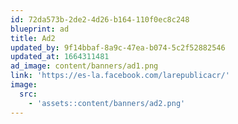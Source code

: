 ```yaml
---
id: 72da573b-2de2-4d26-b164-110f0ec8c248
blueprint: ad
title: Ad2
updated_by: 9f14bbaf-8a9c-47ea-b074-5c2f52882546
updated_at: 1664311481
ad_image: content/banners/ad1.png
link: 'https://es-la.facebook.com/larepublicacr/'
image:
  src:
    - 'assets::content/banners/ad2.png'
---
```

